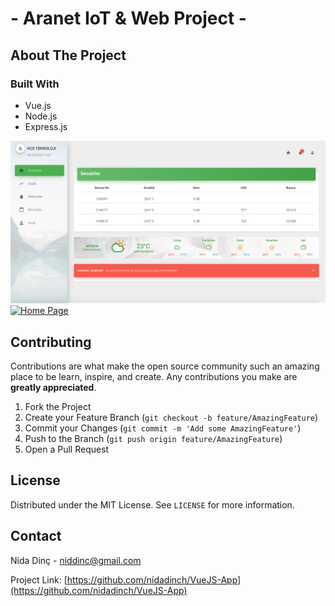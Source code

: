 #  - Aranet IoT & Web Project -

## About The Project

### Built With 

* Vue.js
* Node.js
* Express.js

[![Home Page](https://github.com/nidadinch/VueJS-App/blob/master/Homepage.png)](https://github.com/nidadinch/VueJS-App/blob/master/Homepage.png)
[![Home Page](https://i.imgur.com/W9zBrZ3.png)](https://i.imgur.com/W9zBrZ3.png)

   
   
## Contributing

Contributions are what make the open source community such an amazing place to be learn, inspire, and create. Any contributions you make are **greatly appreciated**.

1. Fork the Project
2. Create your Feature Branch (`git checkout -b feature/AmazingFeature`)
3. Commit your Changes (`git commit -m 'Add some AmazingFeature'`)
4. Push to the Branch (`git push origin feature/AmazingFeature`)
5. Open a Pull Request



## License

Distributed under the MIT License. See `LICENSE` for more information.


## Contact

Nida Dinç - niddinc@gmail.com

Project Link: [https://github.com/nidadinch/VueJS-App](https://github.com/nidadinch/VueJS-App)

  
